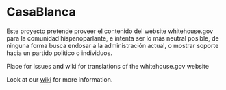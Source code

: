 # CasaBlanca

Este proyecto pretende proveer el contenido del website whitehouse.gov para la comunidad hispanoparlante, e intenta ser lo más neutral posible, de ninguna forma busca endosar a la administración actual, o mostrar soporte hacia un partido politico o individuos.

Place for issues and wiki for translations of the whitehouse.gov website

Look at our [wiki](https://github.com/blancahouse/translations/wiki) for more information.
